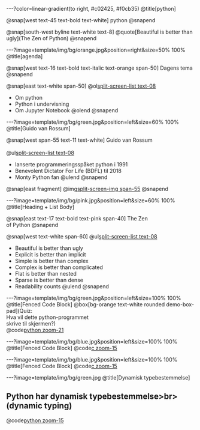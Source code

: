 ---?color=linear-gradient(to right, #c02425, #f0cb35)
@title[python]


@snap[west text-45 text-bold text-white]
python
@snapend

@snap[south-west byline text-white text-8]
@quote[Beautiful is better than ugly](The Zen of Python)
@snapend

---?image=template/img/bg/orange.jpg&position=right&size=50% 100%
@title[agenda]

@snap[west text-16 text-bold text-italic text-orange span-50]
Dagens tema
@snapend

@snap[east text-white span-50]
@ol[split-screen-list text-08](false)
- Om python
- Python i undervisning
- Om Jupyter Notebook
@olend
@snapend

---?image=template/img/bg/green.jpg&position=left&size=60% 100%
@title[Guido van Rossum]

@snap[west span-55 text-11 text-white]
Guido van Rossum<br><br>
@ul[split-screen-list text-08](false)
- lanserte programmeringsspåket python i 1991
- Benevolent Dictator For Life (BDFL)  til 2018
- Monty Python fan
@ulend
@snapend

@snap[east fragment]
@img[split-screen-img span-55](template/img/developer.jpg)
@snapend


---?image=template/img/bg/pink.jpg&position=left&size=60% 100%
@title[Heading + List Body]

@snap[east text-17 text-bold text-pink span-40]
The Zen<br>of Python
@snapend

@snap[west text-white span-60]
@ul[split-screen-list text-08](false)
- Beautiful is better than ugly
- Explicit is better than implicit
- Simple is better than complex
- Complex is better than complicated
- Flat is better than nested
- Sparse is better than dense
- Readability counts
@ulend
@snapend

---?image=template/img/bg/green.jpg&position=left&size=100% 100%
@title[Fenced Code Block]
@box[bg-orange text-white rounded demo-box-pad](Quiz:<br>Hva vil dette python-programmet<br>skrive til skjermen?)
<br>
@code[python zoom-21](src/range.py)

---?image=template/img/bg/blue.jpg&position=left&size=100% 100%
@title[Fenced Code Block]
@code[c zoom-15](src/range.c)

---?image=template/img/bg/blue.jpg&position=left&size=100% 100%
@title[Fenced Code Block]
@code[c zoom-15](src/range_compact.c)

---?image=template/img/bg/green.jpg
@title[Dynamisk typebestemmelse]

## Python har dynamisk typebestemmelse>br>(dynamic typing)

@code[python zoom-15](src/dynamisk.py)

